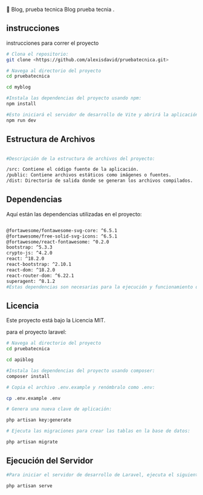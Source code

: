 
🚀 Blog, prueba tecnica
Blog prueba tecnia .
## instrucciones

instrucciones para correr el proyecto

```bash
# Clona el repositorio:
git clone <https://github.com/alexisdavid/pruebatecnica.git>
```
```bash
# Navega al directorio del proyecto
cd pruebatecnica

cd myblog

```
```bash
#Instala las dependencias del proyecto usando npm:
npm install
```

```bash
#Esto iniciará el servidor de desarrollo de Vite y abrirá la aplicación en tu navegador predeterminado. La aplicación se recargará automáticamente cuando realices cambios en el código fuente.
npm run dev
```

## Estructura de Archivos
```bash

#Descripción de la estructura de archivos del proyecto:

/src: Contiene el código fuente de la aplicación.
/public: Contiene archivos estáticos como imágenes o fuentes.
/dist: Directorio de salida donde se generan los archivos compilados.
```

## Dependencias
Aquí están las dependencias utilizadas en el proyecto:
```bash

@fortawesome/fontawesome-svg-core: ^6.5.1
@fortawesome/free-solid-svg-icons: ^6.5.1
@fortawesome/react-fontawesome: ^0.2.0
bootstrap: ^5.3.3
crypto-js: ^4.2.0
react: ^18.2.0
react-bootstrap: ^2.10.1
react-dom: ^18.2.0
react-router-dom: ^6.22.1
superagent: ^8.1.2
#Estas dependencias son necesarias para la ejecución y funcionamiento del proyecto. Asegúrate de tenerlas instaladas correctamente antes de ejecutar la aplicación.
```

## Licencia
Este proyecto está bajo la Licencia MIT.

para el proyecto laravel:


```bash
# Navega al directorio del proyecto
cd pruebatecnica

cd apiblog
```
```bash
#Instala las dependencias del proyecto usando composer:
composer install
```
```bash
# Copia el archivo .env.example y renómbralo como .env:

cp .env.example .env
```
```bash
# Genera una nueva clave de aplicación:

php artisan key:generate
```
```bash
# Ejecuta las migraciones para crear las tablas en la base de datos:

php artisan migrate
```
## Ejecución del Servidor
```bash
#Para iniciar el servidor de desarrollo de Laravel, ejecuta el siguiente comando:

php artisan serve
```
